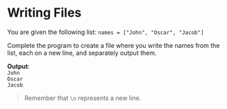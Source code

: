 # Writing Files

You are given the following list: `names = ["John", "Oscar", "Jacob"]`

Complete the program to create a file where you write the names from the list, each on a new line, and separately output them.

**Output**:  
`John`  
`Oscar`  
`Jacob`  

>Remember that `\n` represents a new line.
